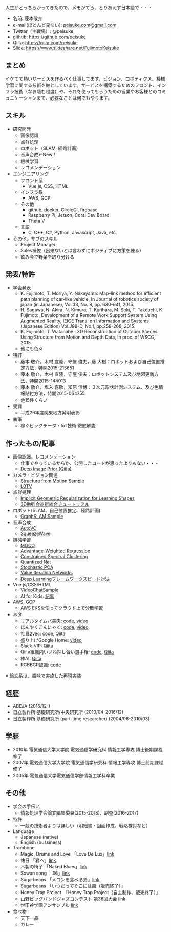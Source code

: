 人生がとっちらかってきたので、メモがてら、とりあえず日本語で・・・

- 名前: 藤本敬介
- e-mail(ほとんど見ない): peisuke.com@gmail.com
- Twitter（主戦場）: @peisuke
- github: https://github.com/peisuke
- Qiita: https://qiita.com/peisuke
- Slide: https://www.slideshare.net/FujimotoKeisuke

## まとめ

イケてて熱いサービスを作るべく仕事してます。ビジョン、ロボティクス、機械学習に関する技術を軸としています。サービスを構築するためのフロント、インフラ技術（なお嗜む程度）や、それを使ってもらうための営業やお客様とのコミュニケーションまで、必要なことは何でもやります。

## スキル

- 研究開発
  - 画像認識
  - 点群処理
  - ロボット（SLAM, 経路計画）
  - 音声合成←New!!
  - 機械学習
  - レコメンデーション
- エンジニアリング
  - フロント系
    - Vue.js, CSS, HTML
  - インフラ系
    - AWS, GCP
  - その他
    - github, docker, CircleCI, firebase
    - Raspberry Pi, Jetson, Coral Dev Board
    - Theta V
  - 言語
    - C, C++, C#, Python, Javascript, Java, etc.
- その他、サブのスキル
  - Project Manager
  - Sales補佐（出来ないとは言わずにポジティブに方策を練る）
  - 飲み会で野菜を取り分ける

## 発表/特許

- 学会発表
  - K. Fujimoto, T. Moriya, Y. Nakayama: Map-link method for efficient path planning of car-like vehicle, In Journal of robotics society of japan (in Japanese), Vol.33, No. 8, pp. 630-641, 2015.
  - H. Sagawa, N. Akira, N. Kimura, T. Kurihara, M. Seki, T. Takeuchi, K. Fujimoto, Development of a Remote Work Support System Using Augmented Reality, IEICE Trans. on Information and Systems (Japanese Edition) Vol.J98-D, No.1, pp.258-268, 2015.
  - K. Fujimoto, T. Watanabe : 3D Reconstruction of Outdoor Scenes Using Structure from Motion and Depth Data, In proc. of WSCG, 2015.
  - 他にも色々
- 特許
  - 藤本 敬介，木村 宣隆，守屋 俊夫，藤 大樹：ロボットおよび自己位置推定方法，特開2015-215651
  - 藤本 敬介，木村 宣隆，守屋 俊夫：ロボットシステム及び地図更新方法，特開2015-144013
  - 藤本 敬介，塩入 喜敬，知原 信博：３次元形状計測システム、及び色情報貼付方法，特開2015-064755
  - 他15件くらい
- 受賞
  - 平成26年度関東地方発明表彰
- 執筆
  - 稼ぐビッグデータ・IoT技術 徹底解説

## 作ったもの/記事

- 画像認識、レコメンデーション
  - 仕事でやっているからか、公開したコードが思ったよりもない・・・
  - [Deep Image Prior (Qiita)](https://qiita.com/peisuke/items/4f37a74eeb16401d2a10)
- カメラ・ビジョン関連
  - [Structure from Motion Sample](https://github.com/peisuke/NoDeepLearning/blob/master/BundleAdjustmentET.ipynb)
  - [L0TV](https://github.com/peisuke/L0TV)
- 点群処理
  - [Implicit Geometric Regularization for Learning Shapes](https://github.com/peisuke/ImplicitGeometricRegularization.pytorch)
  - [3D勉強会点群統合チュートリアル](https://www.slideshare.net/FujimotoKeisuke/lidarslam-99008083)
- ロボット(SLAM、自己位置推定、経路計画)
  - [GraphSLAM Sample](https://github.com/peisuke/NoDeepLearning/blob/master/GraphSLAM.ipynb)
- 音声合成
  - [AutoVC](https://github.com/peisuke/AutoVC.pytorch)
  - [SqueezeWave](https://github.com/peisuke/SqeezeWave-VQVAE)
- 機械学習
  - [MOCO](https://github.com/peisuke/MomentumContrast.pytorch)
  - [Advantage-Weighted Regression](https://github.com/peisuke/AdvantageWeightedRegression)
  - [Constrained Spectral Clustering](https://github.com/peisuke/ConstrainedSpectralClustering)
  - [Quantized Net](https://github.com/peisuke/qnn)
  - [Stochastic PCA](https://github.com/peisuke/vr_pca)
  - [Value Iteration Networks](https://github.com/peisuke/vin)
  - [Deep Learningフレームワークスピード対決](https://github.com/peisuke/DeepLearningSpeedComparison)
- Vue.js/CSS/HTML
  - [VideoChatSample](https://github.com/peisuke/skyway-room-vue)
  - AI for Kids: [記事](https://torus.abejainc.com/n/nf44ff7c242fc)
- AWS, GCP
  - [AWS EKSを使ってクラウド上で分散学習](https://qiita.com/peisuke/items/834cfa77717733d3ff45)
- ネタ
  - リアルタイムバ美肉: [code](https://github.com/peisuke/babiniku), [video](https://www.youtube.com/watch?v=fXWbFtDknCo)
  - ほんやくこんにゃく: [code](https://github.com/peisuke/honyaku-konnyaku), [video](https://www.youtube.com/watch?v=yHVKR_-fjY0)
  - 社員2vec: [code](https://github.com/peisuke/shine2vec), [Qiita](https://qiita.com/peisuke/items/05e2c0fa4c77ab993205)
  - 盛り上げGoogle Home: [video](https://www.youtube.com/watch?v=Bcp8DmZbm3I)
  - Slack-VIP: [Qiita](https://qiita.com/peisuke/items/80984db8b47cd8243019)
  - Qiita組織内いいね押し合い選手権: [code](https://github.com/peisuke/qiita_like_analysis), [Qiita](https://qiita.com/peisuke/items/0eb5fb3222927e9a655c)
  - 株AI: [Qiita](https://qiita.com/peisuke/items/f836aa245eb54b703cee)
  - RGBBGR認識: [code](https://github.com/peisuke/rgbbgr)

※ 論文系は、趣味で実施した再現実装

## 経歴

- ABEJA (2016/12-)
- 日立製作所 基礎研究所/中央研究所 (2010/04-2016/12)
- 日立製作所 基礎研究所 (part-time researcher) (2004/08-2010/03)

## 学歴

- 2010年 電気通信大学大学院 電気通信学研究科 情報工学専攻 博士後期課程修了
- 2007年 電気通信大学大学院 電気通信学研究科 情報工学専攻 博士前期課程修了
- 2005年 電気通信大学電気通信学部情報工学科卒業

## その他

- 学会の手伝い
  - 情報処理学会論文編集委員(2015-2018)、副査(2016-2017)
- 特許
  - 一般の技術者よりは詳しい（明細書・図面作成、戦略検討など）
- Language
  - Japanese (native)
  - English (bussiness)
- Trombone
  - Magic, Drums and Love 「Love De Lux」[link](https://www.amazon.co.jp/Love-Lux-Drums-Magic/dp/B01ENF0C8W)
  - 祐日 「君へ」[link](https://www.amazon.co.jp/%E5%90%9B%E3%81%B8-%E7%A5%90%E6%97%A5/dp/B00VJR2L1E)
  - 木製の椅子 「Naked Blues」[link](https://itunes.apple.com/jp/album/naked-blues/id331262363)
  - Sowan song 「36」[link](https://www.amazon.co.jp/36-sowan-song/dp/B00196NN8A)
  - Sugarbeans 「メロンを食べる男」[link](https://www.amazon.co.jp/%E3%83%A1%E3%83%AD%E3%83%B3%E3%82%92%E9%A3%9F%E3%81%B9%E3%82%8B%E7%94%B7-Sugarbeans/dp/B0010JL2RU)
  - Sugarbeans 「いつだってそこには風（販売終了）」
  - Honey Trap Project　「Honey Trap Project（自主制作、販売終了）」
  - 山野ビッグバンドジャズコンテスト 第38回大会  [link](https://www.amazon.co.jp/%E7%AC%AC38%E5%9B%9E-%E5%B1%B1%E9%87%8E%E3%83%93%E3%83%83%E3%82%B0%E3%83%90%E3%83%B3%E3%83%89%E3%83%BB%E3%82%B8%E3%83%A3%E3%82%BA%E3%83%BB%E3%82%B3%E3%83%B3%E3%83%86%E3%82%B9%E3%83%88-Various-Artists/dp/B007CXXB86)
  - 世田谷学園アンサンブル [link](https://www.amazon.co.jp/%E4%B8%96%E7%94%B0%E8%B0%B7%E5%AD%A6%E5%9C%92%E3%82%A2%E3%83%B3%E3%82%B5%E3%83%B3%E3%83%96%E3%83%AB-%E4%B8%96%E7%94%B0%E8%B0%B7%E5%AD%A6%E5%9C%92%E9%AB%98%E7%AD%89%E5%AD%A6%E6%A0%A1%E5%90%B9%E5%A5%8F%E6%A5%BD%E9%83%A8-%E4%B8%96%E7%94%B0%E8%B0%B7%E5%AD%A6%E5%9C%92%E4%B8%AD%E5%AD%A6%E6%A0%A1%E5%90%B9%E5%A5%8F%E6%A5%BD%E9%83%A8/dp/B00005TQCU)
- 食べ物
  - 天下一品
  - カレー
